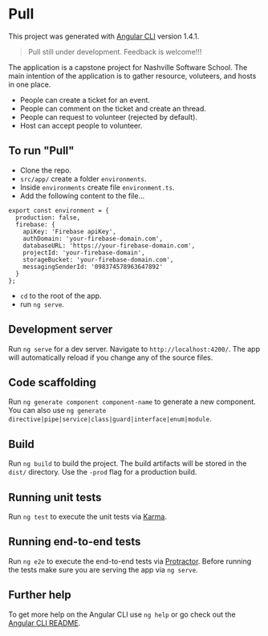 # Pull

This project was generated with [Angular CLI](https://github.com/angular/angular-cli) version 1.4.1.

> Pull still under development. Feedback is welcome!!!

The application is a capstone project for Nashville Software School. The main intention of the application is to gather resource, voluteers, and hosts in one place. 

- People can create a ticket for an event.
- People can comment on the ticket and create an thread.
- People can request to volunteer (rejected by default).
- Host can accept people to volunteer.

## To run "Pull"

- Clone the repo.
- `src/app/` create a folder `environments`.
- Inside `environments` create file `environment.ts`.
- Add the following content to the file...

```
export const environment = {
  production: false,
  firebase: {
    apiKey: 'Firebase apiKey',
    authDomain: 'your-firebase-domain.com',
    databaseURL: 'https://your-firebase-domain.com',
    projectId: 'your-firebase-domain',
    storageBucket: 'your-firebase-domain.com',
    messagingSenderId: '098374578963647892'
  }
};
```

- `cd` to the root of the app.
- run `ng serve`.

## Development server

Run `ng serve` for a dev server. Navigate to `http://localhost:4200/`. The app will automatically reload if you change any of the source files.

## Code scaffolding

Run `ng generate component component-name` to generate a new component. You can also use `ng generate directive|pipe|service|class|guard|interface|enum|module`.

## Build

Run `ng build` to build the project. The build artifacts will be stored in the `dist/` directory. Use the `-prod` flag for a production build.

## Running unit tests

Run `ng test` to execute the unit tests via [Karma](https://karma-runner.github.io).

## Running end-to-end tests

Run `ng e2e` to execute the end-to-end tests via [Protractor](http://www.protractortest.org/).
Before running the tests make sure you are serving the app via `ng serve`.

## Further help

To get more help on the Angular CLI use `ng help` or go check out the [Angular CLI README](https://github.com/angular/angular-cli/blob/master/README.md).
